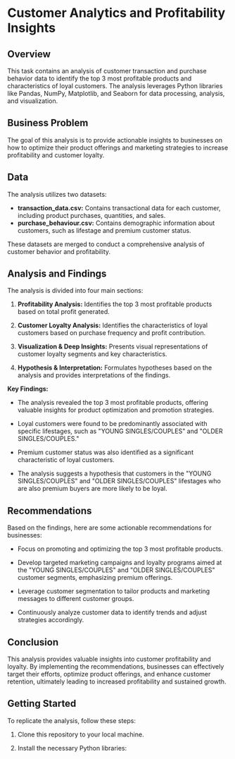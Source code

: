 # Customer Analytics and Profitability Insights

## Overview

This task contains an analysis of customer transaction and purchase behavior data to identify the top 3 most profitable products and characteristics of loyal customers. The analysis leverages Python libraries like Pandas, NumPy, Matplotlib, and Seaborn for data processing, analysis, and visualization.


## Business Problem

The goal of this analysis is to provide actionable insights to businesses on how to optimize their product offerings and marketing strategies to increase profitability and customer loyalty.

## Data

The analysis utilizes two datasets:

* **transaction_data.csv:** Contains transactional data for each customer, including product purchases, quantities, and sales.
* **purchase_behaviour.csv:** Contains demographic information about customers, such as lifestage and premium customer status.

These datasets are merged to conduct a comprehensive analysis of customer behavior and profitability.

## Analysis and Findings

The analysis is divided into four main sections:

1. **Profitability Analysis:** Identifies the top 3 most profitable products based on total profit generated.

2. **Customer Loyalty Analysis:** Identifies the characteristics of loyal customers based on purchase frequency and profit contribution.

3. **Visualization & Deep Insights:** Presents visual representations of customer loyalty segments and key characteristics.

4. **Hypothesis & Interpretation:** Formulates hypotheses based on the analysis and provides interpretations of the findings.

**Key Findings:**

* The analysis revealed the top 3 most profitable products, offering valuable insights for product optimization and promotion strategies.

* Loyal customers were found to be predominantly associated with specific lifestages, such as "YOUNG SINGLES/COUPLES" and "OLDER SINGLES/COUPLES."

* Premium customer status was also identified as a significant characteristic of loyal customers.

* The analysis suggests a hypothesis that customers in the "YOUNG SINGLES/COUPLES" and "OLDER SINGLES/COUPLES" lifestages who are also premium buyers are more likely to be loyal.

## Recommendations

Based on the findings, here are some actionable recommendations for businesses:

* Focus on promoting and optimizing the top 3 most profitable products.

* Develop targeted marketing campaigns and loyalty programs aimed at the "YOUNG SINGLES/COUPLES" and "OLDER SINGLES/COUPLES" customer segments, emphasizing premium offerings.

* Leverage customer segmentation to tailor products and marketing messages to different customer groups.

* Continuously analyze customer data to identify trends and adjust strategies accordingly.

## Conclusion

This analysis provides valuable insights into customer profitability and loyalty. By implementing the recommendations, businesses can effectively target their efforts, optimize product offerings, and enhance customer retention, ultimately leading to increased profitability and sustained growth.


## Getting Started

To replicate the analysis, follow these steps:

1. Clone this repository to your local machine.

2. Install the necessary Python libraries:
